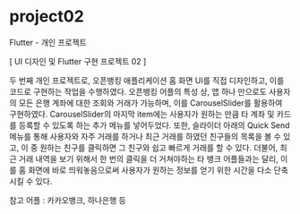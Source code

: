 # project02

Flutter - 개인 프로젝트

[ UI 디자인 및 Flutter 구현 프로젝트 02 ]
 
두 번째 개인 프로젝트로, 오픈뱅킹 애플리케이션 홈 화면 UI를 직접 디자인하고, 이를 코드로 구현하는 작업을 수행하였다. 오픈뱅킹 어플의 특성 상, 앱 하나 만으로도 사용자의 모든 은행 계좌에 대한 조회와 거래가 가능하며, 이를 CarouselSlider를 활용하여 구현하였다. CarouselSlider의 마지막 item에는 사용자가 원하는 만큼 타 계좌 및 카드를 등록할 수 있도록 하는 추가 메뉴를 넣어두었다. 또한, 슬라이더 아래의 Quick Send 메뉴를 통해 사용자와 자주 거래를 하거나 최근 거래를 하였던 친구들의 목록을 볼 수 있고, 이 중 원하는 친구를 클릭하면 그 친구와 쉽고 빠르게 거래를 할 수 있다. 더불어, 최근 거래 내역을 보기 위해서 한 번의 클릭을 더 거쳐야하는 타 뱅크 어플들과는 달리, 이를 홈 화면에 바로 띄워놓음으로써 사용자가 원하는 정보를 얻기 위한 시간을 다소 단축시킬 수 있다.

참고 어플 : 카카오뱅크, 하나은행 등
